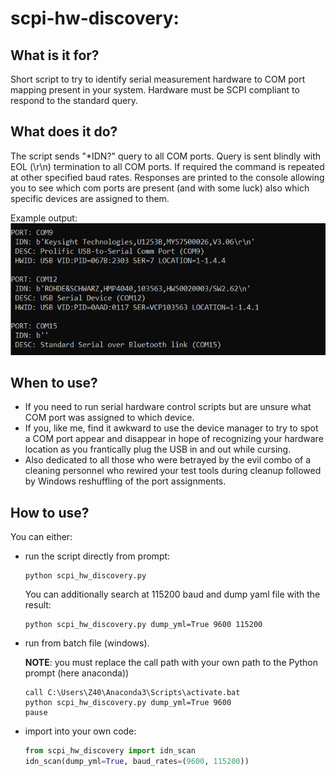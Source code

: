 # scpi-hw-discovery:
## What is it for?
Short script to try to identify serial measurement hardware to COM port mapping present in your system. Hardware must be SCPI compliant to respond to the standard query.
## What does it do?
The script sends "*IDN?" query to all COM ports. Query is sent blindly with EOL (\r\n) termination to all COM ports. If required the command is repeated at other specified baud rates.
Responses are printed to the console allowing you to see which com ports are present (and with some luck) also which specific devices are assigned to them.

Example output:
![example_small](graphics/example_small.PNG)

## When to use?
* If you need to run serial hardware control scripts but are unsure what COM port was assigned to which device. 
* If you, like me, find it awkward to use the device manager to try to spot a COM port appear and disappear in hope of recognizing your hardware location as you frantically plug the USB in and out while cursing. 
* Also dedicated to all those who were betrayed by the evil combo of a cleaning personnel who rewired your test tools during cleanup followed by Windows reshuffling of the port assignments.
## How to use?
You can either:
* run the script directly from prompt:
    ```
    python scpi_hw_discovery.py
    ```
   You can additionally search at 115200 baud and dump yaml file with the result:
    ```
    python scpi_hw_discovery.py dump_yml=True 9600 115200
    ```
* run from batch file (windows). 
    
    __NOTE__: you must replace the call path with your own path to the Python prompt (here anaconda))
    ```
    call C:\Users\Z40\Anaconda3\Scripts\activate.bat
    python scpi_hw_discovery.py dump_yml=True 9600
    pause
    ```
* import into your own code:
    ```python
    from scpi_hw_discovery import idn_scan
    idn_scan(dump_yml=True, baud_rates=(9600, 115200))
    ```
